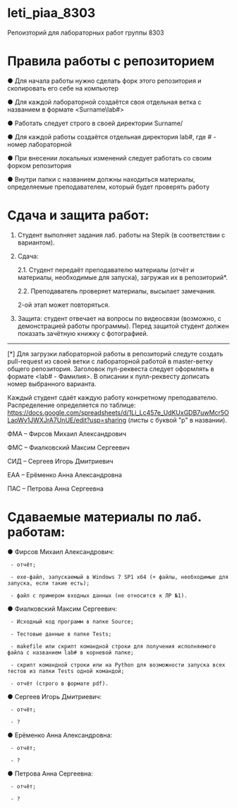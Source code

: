 # leti_piaa_8303
Репоизторий для лабораторных работ группы 8303
# Правила работы с репозиторием
   ● Для начала работы нужно сделать форк этого репозитория и скопировать его себе на компьютер
   
   ● Для каждой лабораторной создаётся своя отдельная ветка c названием в формате <Surname\lab#>
   
   ● Работать следует строго в своей директории Surname/
   
   ● Для каждой работы создаётся отдельная директория lab#, где # - номер лабораторной
   
   ● При внесении локальных изменений следует работать со своим форком репозитория
   
   ● Внутри папки с названием должны находиться материалы, определяемые преподавателем, который будет проверять работу
   
   
# Сдача и защита работ:
1. Студент выполняет задания лаб. работы на Stepik (в соответствии с вариантом).

2. Сдача:

   2.1. Студент передаёт преподавателю материалы (отчёт и материалы, необходимые для запуска), загружая их в репозиторий*.

   2.2. Преподаватель проверяет материалы, высылает замечания.

   2-ой этап может повторяться.

3. Защита: студент отвечает на вопросы по видеосвязи (возможно, с демонстрацией работы программы). Перед защитой студент должен показать зачётную книжку с фотографией.

---

   [*] Для загрузки лабораторной работы в репозиторий следуте создать pull-request из своей ветки с лабораторной работой в master-ветку общего репозитория. Заголовок пул-реквеста следует оформлять в формате <lab# - Фамилия>. В описании к пулл-реквесту дописать номер выбранного варианта.
   
   Каждый студент сдаёт каждую работу конкретному преподавателю. Распределение определяется по таблице: https://docs.google.com/spreadsheets/d/1Li_Lc457e_UdKUxGDB7uwMcr5OLaoWv1JWXJrA7UnUE/edit?usp=sharing (листы с буквой "р" в названии).
   
   ФМА – Фирсов Михаил Александрович

   ФМС – Фиалковский Максим Сергеевич

   СИД – Сергеев Игорь Дмитриевич

   ЕАА – Ерёменко Анна Александровна

   ПАС – Петрова Анна Сергеевна

   
   # Сдаваемые материалы по лаб. работам:
   ● Фирсов Михаил Александрович:
   
     - отчёт;
     
     - exe-файл, запускаемый в Windows 7 SP1 x64 (+ файлы, необходимые для запуска, если такие есть);
     
     - файл с примером входных данных (не относится к ЛР №1).
     
   ● Фиалковский Максим Сергеевич:
   
     - Исходный код программ в папке Source;
     
     - Тестовые данные в папке Tests;
     
     - makefile или скрипт командной строки для получения исполняемого файла с названием lab# в корневой папке;
     
     - скрипт командной строки или на Python для возможности запуска всех тестов из папки Tests одной командой;
     
     - отчёт (строго в формате pdf).
     
   ● Сергеев Игорь Дмитриевич:
   
     - отчёт;
     
     - ?
   
   ● Ерёменко Анна Александровна:
   
     - отчёт;
     
     - ?
   
   ● Петрова Анна Сергеевна:
   
     - отчёт;
     
     - ?
   
